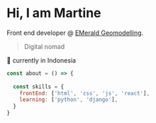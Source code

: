 # Hi, I am Martine 

Front end developer @ [EMerald Geomodelling](https://www.emerald-geomodelling.com/).

> Digital nomad 

📍 currently in Indonesia

```js
const about = () => {
  
  const skills = {
    frontEnd: ['html', 'css', 'js', 'react'],
    learning: ['python', 'django'],
  }
}
```






<!--
**martineho/martineho** is a ✨ _special_ ✨ repository because its `README.md` (this file) appears on your GitHub profile.

Here are some ideas to get you started:

- 🔭 I’m currently working on ...
- 🌱 I’m currently learning ...
- 👯 I’m looking to collaborate on ...
- 🤔 I’m looking for help with ...
- 💬 Ask me about ...
- 📫 How to reach me: ...
- 😄 Pronouns: ...
- ⚡ Fun fact: ...
-->
